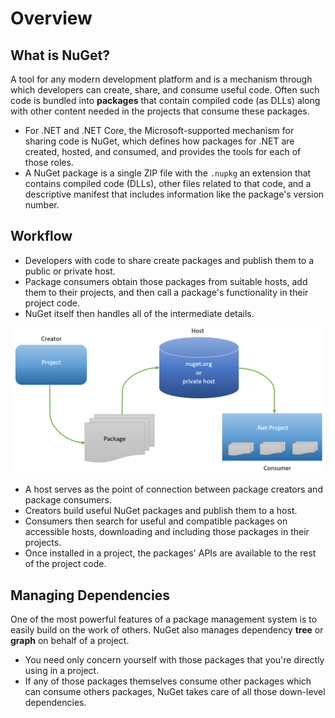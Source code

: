 # Overview

## What is NuGet?

A tool for any modern development platform and is a mechanism through which developers can create, share, and consume useful code. Often such code is bundled into **packages** that contain compiled code (as DLLs) along with other content needed in the projects that consume these packages.

 - For .NET and .NET Core, the Microsoft-supported mechanism for sharing code is NuGet, which defines how packages for .NET are created, hosted, and consumed, and provides the tools for each of those roles.
 - A NuGet package is a single ZIP file with the `.nupkg` an extension that contains compiled code (DLLs), other files related to that code, and a descriptive manifest that includes information like the package's version number. 

## Workflow

 - Developers with code to share create packages and publish them to a public or private host. 
 - Package consumers obtain those packages from suitable hosts, add them to their projects, and then call a package's functionality in their project code. 
 - NuGet itself then handles all of the intermediate details.

<img src="https://raw.githubusercontent.com/zzzprojects/nuget-tutorial/master/docs/images/workflow.png">

 - A host serves as the point of connection between package creators and package consumers. 
 - Creators build useful NuGet packages and publish them to a host. 
 - Consumers then search for useful and compatible packages on accessible hosts, downloading and including those packages in their projects. 
 - Once installed in a project, the packages' APIs are available to the rest of the project code.

## Managing Dependencies

One of the most powerful features of a package management system is to easily build on the work of others. NuGet also manages dependency **tree** or **graph** on behalf of a project. 

 - You need only concern yourself with those packages that you're directly using in a project. 
 - If any of those packages themselves consume other packages which can consume others packages, NuGet takes care of all those down-level dependencies.